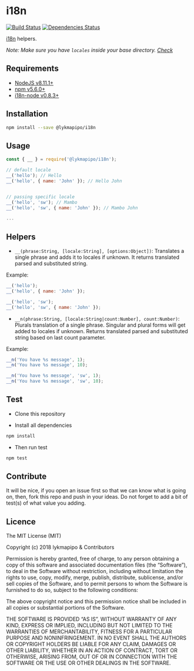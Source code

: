 # i18n

[![Build Status](https://travis-ci.org/lykmapipo/i18n.svg?branch=master)](https://travis-ci.org/lykmapipo/i18n)
[![Dependencies Status](https://david-dm.org/lykmapipo/i18n/status.svg?style=flat-square)](https://david-dm.org/lykmapipo/i18n)

[i18n](https://github.com/mashpie/i18n-node) helpers.

*Note: Make sure you have `locales` inside your base directory. [Check](https://github.com/lykmapipo/i18n/tree/master/test/locales)*

## Requirements

- [NodeJS v8.11.1+](https://nodejs.org)
- [npm v5.6.0+](https://www.npmjs.com/)
- [i18n-node v0.8.3+](https://github.com/mashpie/i18n-node)

## Installation

```sh
npm install --save @lykmapipo/i18n
```

## Usage

```js
const { __ } = require('@lykmapipo/i18n');

// default locale
__('hello'); // Hello
__('hello', { name: 'John' }); // Hello John


// passing specific locale
__('hello', 'sw'); // Mambo
__('hello', 'sw', { name: 'John' }); // Mambo John

...

```

## Helpers

- `__(phrase:String, [locale:String], [options:Object])`: Translates a single 
phrase and adds it to locales if unknown. It returns translated parsed and 
substituted string.

Example:
```js
__('hello');
__('hello', { name: 'John' });

__('hello', 'sw');
__('hello', 'sw', { name: 'John' });

```

- `__n(phrase:String, [locale:String|count:Number], count:Number)`: Plurals translation of a single phrase. Singular and plural forms will get added to locales if unknown. Returns translated parsed and substituted string based on last count parameter.

Example:
```js
__n('You have %s message', 1);
__n('You have %s message', 10);

__n('You have %s message', 'sw', 1);
__n('You have %s message', 'sw', 10);

```

## Test

- Clone this repository

- Install all dependencies

```sh
npm install
```

- Then run test

```sh
npm test
```

## Contribute

It will be nice, if you open an issue first so that we can know what is going on, then, fork this repo and push in your ideas. Do not forget to add a bit of test(s) of what value you adding.

## Licence

The MIT License (MIT)

Copyright (c) 2018 lykmapipo & Contributors

Permission is hereby granted, free of charge, to any person obtaining a copy of this software and associated documentation files (the “Software”), to deal in the Software without restriction, including without limitation the rights to use, copy, modify, merge, publish, distribute, sublicense, and/or sell copies of the Software, and to permit persons to whom the Software is furnished to do so, subject to the following conditions:

The above copyright notice and this permission notice shall be included in all copies or substantial portions of the Software.

THE SOFTWARE IS PROVIDED “AS IS”, WITHOUT WARRANTY OF ANY KIND, EXPRESS OR IMPLIED, INCLUDING BUT NOT LIMITED TO THE WARRANTIES OF MERCHANTABILITY, FITNESS FOR A PARTICULAR PURPOSE AND NONINFRINGEMENT. IN NO EVENT SHALL THE AUTHORS OR COPYRIGHT HOLDERS BE LIABLE FOR ANY CLAIM, DAMAGES OR OTHER LIABILITY, WHETHER IN AN ACTION OF CONTRACT, TORT OR OTHERWISE, ARISING FROM, OUT OF OR IN CONNECTION WITH THE SOFTWARE OR THE USE OR OTHER DEALINGS IN THE SOFTWARE.
